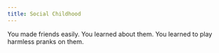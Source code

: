 ```yaml
---
title: Social Childhood
---
```


You made friends easily.
You learned about them. 
You learned to play harmless pranks on them. 
